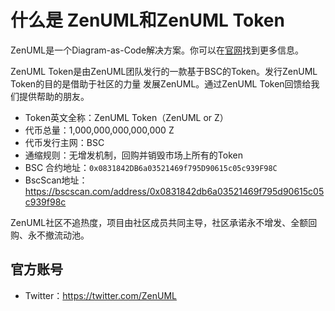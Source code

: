 # 什么是 ZenUML和ZenUML Token

ZenUML是一个Diagram-as-Code解决方案。你可以在[官网](https://zenuml.com)找到更多信息。

ZenUML Token是由ZenUML团队发行的一款基于BSC的Token。发行ZenUML Token的目的是借助于社区的力量
发展ZenUML。通过ZenUML Token回馈给我们提供帮助的朋友。
- Token英文全称：ZenUML Token（ZenUML or Z）
- 代币总量：1,000,000,000,000,000 Z
- 代币发行主网：BSC
- 通缩规则：无增发机制，回购并销毁市场上所有的Token
- BSC 合约地址：`0x0831842DB6a03521469f795D90615c05c939F98C`
- BscScan地址：https://bscscan.com/address/0x0831842db6a03521469f795d90615c05c939f98c

ZenUML社区不追热度，项目由社区成员共同主导，社区承诺永不增发、全额回购、永不撤流动池。

## 官方账号

- Twitter：https://twitter.com/ZenUML
